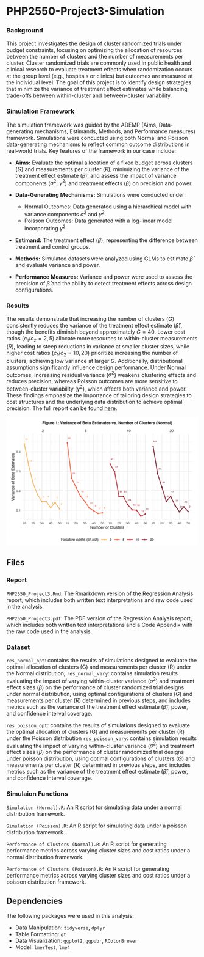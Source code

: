 # PHP2550-Project3-Simulation

### Background

This project investigates the design of cluster randomized trials under budget constraints, focusing on optimizing the allocation of resources between the number of clusters and the number of measurements per cluster. Cluster randomized trials are commonly used in public health and clinical research to evaluate treatment effects when randomization occurs at the group level (e.g., hospitals or clinics) but outcomes are measured at the individual level. The goal of this project is to identify design strategies that minimize the variance of treatment effect estimates while balancing trade-offs between within-cluster and between-cluster variability.

### Simulation Framework

The simulation framework was guided by the ADEMP (Aims, Data-generating mechanisms, Estimands, Methods, and Performance measures) framework. Simulations were conducted using both Normal and Poisson data-generating mechanisms to reflect common outcome distributions in real-world trials. Key features of the framework in our case include:
- **Aims:** Evaluate the optimal allocation of a fixed budget across clusters ($G$) and measurements per cluster ($R$), minimizing the variance of the treatment effect estimate ($\hat{\beta}$), and assess the impact of variance components ($\sigma^2$, $\gamma^2$) and treatment effects ($\beta$) on precision and power.
    
- **Data-Generating Mechanisms:** Simulations were conducted under:
   - Normal Outcomes: Data generated using a hierarchical model with variance components $\sigma^2$ and $\gamma^2$.
   - Poisson Outcomes: Data generated with a log-linear model incorporating $\gamma^2$.
    
- **Estimand:** The treatment effect ($\beta$), representing the difference between treatment and control groups.
    
- **Methods:** Simulated datasets were analyzed using GLMs to estimate $\hat{\beta}$ and evaluate variance and power.
    
- **Performance Measures:** Variance and power were used to assess the precision of $\hat{\beta}$ and the ability to detect treatment effects across design configurations.

### Results

The results demonstrate that increasing the number of clusters ($G$) consistently reduces the variance of the treatment effect estimate ($\hat{\beta}$), though the benefits diminish beyond approximately $G = 40$. Lower cost ratios ($c_1/c_2 = 2, 5$) allocate more resources to within-cluster measurements ($R$), leading to steep reductions in variance at smaller cluster sizes, while higher cost ratios ($c_1/c_2 = 10, 20$) prioritize increasing the number of clusters, achieving low variance at larger $G$. Additionally, distributional assumptions significantly influence design performance. Under Normal outcomes, increasing residual variance ($\sigma^2$) weakens clustering effects and reduces precision, whereas Poisson outcomes are more sensitive to between-cluster variability ($\gamma^2$), which affects both variance and power. These findings emphasize the importance of tailoring design strategies to cost structures and the underlying data distribution to achieve optimal precision. The full report can be found [here](Report/PHP2550_Project3.pdf).

![](Visuals/Figure-1-Variance-of-Beta-Estimates-vs-Number-of-Clusters-Normal.png)

## Files

### Report
`PHP2550_Project3.Rmd`: The Rmarkdown version of the Regression Analysis report, which includes both written text interpretations and raw code used in the analysis. 

`PHP2550_Project3.pdf`: The PDF version of the Regression Analysis report, which includes both written text interpretations and a Code Appendix with the raw code used in the analysis. 

### Dataset
`res_normal_opt`: contains the results of simulations designed to evaluate the optimal allocation of clusters (G) and measurements per cluster (R) under the Normal distribution;
`res_normal_vary`: contains simulation results evaluating the impact of varying within-cluster variance ($\sigma^2$) and treatment effect sizes ($\beta$) on the performance of cluster randomized trial designs under normal distribution, using optimal configurations of clusters ($G$) and measurements per cluster ($R$) determined in previous steps, and includes metrics such as the variance of the treatment effect estimate ($\hat{\beta}$), power, and confidence interval coverage.

`res_poisson_opt`: contains the results of simulations designed to evaluate the optimal allocation of clusters (G) and measurements per cluster (R) under the Poisson distribution
`res_poisson_vary`: contains simulation results evaluating the impact of varying within-cluster variance ($\sigma^2$) and treatment effect sizes ($\beta$) on the performance of cluster randomized trial designs under poisson distribution, using optimal configurations of clusters ($G$) and measurements per cluster ($R$) determined in previous steps, and includes metrics such as the variance of the treatment effect estimate ($\hat{\beta}$), power, and confidence interval coverage.

### Simulaion Functions
`Simulation (Normal).R`: An R script for simulating data under a normal distribution framework.

`Simulation (Poisson).R`: An R script for simulating data under a poisson distribution framework.

`Performance of Clusters (Normal).R`: An R script for generating performance metrics across varying cluster sizes and cost ratios under a normal distribution framework.

`Performance of Clusters (Poisson).R`: An R script for generating performance metrics across varying cluster sizes and cost ratios under a poisson distribution framework.

## Dependencies

The following packages were used in this analysis: 

 - Data Manipulation: `tidyverse`, `dplyr`
 - Table Formatting: `gt`
 - Data Visualization: `ggplot2`, `ggpubr`, `RColorBrewer`
 - Model: `lmerTest`, `lme4`
 

